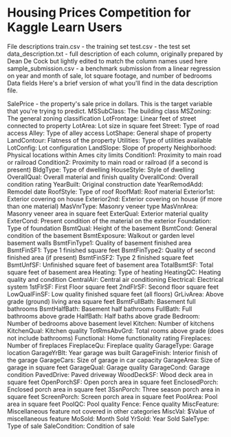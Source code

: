 # Housing Prices Competition for Kaggle Learn Users
File descriptions
train.csv - the training set
test.csv - the test set
data_description.txt - full description of each column, originally prepared by Dean De Cock but lightly edited to match the column names used here
sample_submission.csv - a benchmark submission from a linear regression on year and month of sale, lot square footage, and number of bedrooms
Data fields
Here's a brief version of what you'll find in the data description file.

SalePrice - the property's sale price in dollars. This is the target variable that you're trying to predict.
MSSubClass: The building class
MSZoning: The general zoning classification
LotFrontage: Linear feet of street connected to property
LotArea: Lot size in square feet
Street: Type of road access
Alley: Type of alley access
LotShape: General shape of property
LandContour: Flatness of the property
Utilities: Type of utilities available
LotConfig: Lot configuration
LandSlope: Slope of property
Neighborhood: Physical locations within Ames city limits
Condition1: Proximity to main road or railroad
Condition2: Proximity to main road or railroad (if a second is present)
BldgType: Type of dwelling
HouseStyle: Style of dwelling
OverallQual: Overall material and finish quality
OverallCond: Overall condition rating
YearBuilt: Original construction date
YearRemodAdd: Remodel date
RoofStyle: Type of roof
RoofMatl: Roof material
Exterior1st: Exterior covering on house
Exterior2nd: Exterior covering on house (if more than one material)
MasVnrType: Masonry veneer type
MasVnrArea: Masonry veneer area in square feet
ExterQual: Exterior material quality
ExterCond: Present condition of the material on the exterior
Foundation: Type of foundation
BsmtQual: Height of the basement
BsmtCond: General condition of the basement
BsmtExposure: Walkout or garden level basement walls
BsmtFinType1: Quality of basement finished area
BsmtFinSF1: Type 1 finished square feet
BsmtFinType2: Quality of second finished area (if present)
BsmtFinSF2: Type 2 finished square feet
BsmtUnfSF: Unfinished square feet of basement area
TotalBsmtSF: Total square feet of basement area
Heating: Type of heating
HeatingQC: Heating quality and condition
CentralAir: Central air conditioning
Electrical: Electrical system
1stFlrSF: First Floor square feet
2ndFlrSF: Second floor square feet
LowQualFinSF: Low quality finished square feet (all floors)
GrLivArea: Above grade (ground) living area square feet
BsmtFullBath: Basement full bathrooms
BsmtHalfBath: Basement half bathrooms
FullBath: Full bathrooms above grade
HalfBath: Half baths above grade
Bedroom: Number of bedrooms above basement level
Kitchen: Number of kitchens
KitchenQual: Kitchen quality
TotRmsAbvGrd: Total rooms above grade (does not include bathrooms)
Functional: Home functionality rating
Fireplaces: Number of fireplaces
FireplaceQu: Fireplace quality
GarageType: Garage location
GarageYrBlt: Year garage was built
GarageFinish: Interior finish of the garage
GarageCars: Size of garage in car capacity
GarageArea: Size of garage in square feet
GarageQual: Garage quality
GarageCond: Garage condition
PavedDrive: Paved driveway
WoodDeckSF: Wood deck area in square feet
OpenPorchSF: Open porch area in square feet
EnclosedPorch: Enclosed porch area in square feet
3SsnPorch: Three season porch area in square feet
ScreenPorch: Screen porch area in square feet
PoolArea: Pool area in square feet
PoolQC: Pool quality
Fence: Fence quality
MiscFeature: Miscellaneous feature not covered in other categories
MiscVal: $Value of miscellaneous feature
MoSold: Month Sold
YrSold: Year Sold
SaleType: Type of sale
SaleCondition: Condition of sale
